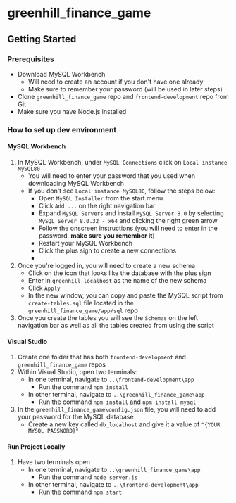 # greenhill_finance_game
## Getting Started

### Prerequisites
- Download MySQL Workbench
    - Will need to create an account if you don't have one already
    - Make sure to remember your password (will be used in later steps)
- Clone `greenhill_finance_game` repo and `frontend-development` repo from Git
- Make sure you have Node.js installed

### How to set up dev environment
#### MySQL Workbench
1. In MySQL Workbench, under `MySQL Connections` click on `Local instance MySQL80`
    - You will need to enter your password that you used when downloading MySQL Workbench
    - If you don't see `Local instance MySQL80`, follow the steps below:
        - Open `MySQL Installer` from the start menu
        - Click `Add ...` on the right navigation bar
        - Expand `MySQL Servers` and install `MySQL Server 8.0` by selecting `MySQL Server 8.0.32 - x64` and clicking the right green arrow
        - Follow the onscreen instructions (you will need to enter in the password, **make sure you remember it**)
        - Restart your MySQL Workbench
        - Click the plus sign to create a new connections
        - 
2. Once you're logged in, you will need to create a new schema
    - Click on the icon that looks like the database with the plus sign
    - Enter in `greenhill_localhost` as the name of the new schema
    - Click `Apply`
    - In the new window, you can copy and paste the MySQL script from `create-tables.sql` file located in the `greenhill_finance_game/app/sql` repo
3. Once you create the tables you will see the `Schemas` on the left navigation bar as well as all the tables created from using the script

#### Visual Studio
1. Create one folder that has both `frontend-development` and `greenhill_finance_game` repos
2. Within Visual Studio, open two terminals:
    - In one terminal, navigate to `..\frontend-development\app`
        - Run the command `npm install`
    - In other terminal, navigate to `..\greenhill_finance_game\app`
        - Run the command `npm install` and `npm install mysql`
3. In the `greenhill_finance_game\config.json` file, you will need to add your password for the MySQL database
    - Create a new key called `db_localhost` and give it a value of `"{YOUR MYSQL PASSWORD}"`

#### Run Project Locally
1. Have two terminals open
    - In one terminal, navigate to `..\greenhill_finance_game\app`
        - Run the command `node server.js`
    - In other terminal, navigate to `..\frontend-development\app`
        - Run the command `npm start`